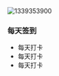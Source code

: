 ![1339353900](https://user-images.githubusercontent.com/101241195/163905662-2bf40787-ec94-4d65-a02d-283a3dc78bb5.gif)

### 每天签到

* 每天打卡  
* 每天打卡  
* 每天打卡  
